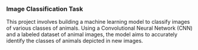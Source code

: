 
### Image Classification Task
This project involves building a machine learning model to classify images of various classes of animals. Using a Convolutional Neural Network (CNN) and a labeled dataset of animal images, the model aims to accurately identify the classes of animals depicted in new images.
